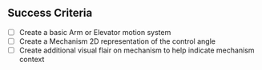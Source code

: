 ## Success Criteria
- [ ] Create a basic Arm or Elevator motion system
- [ ] Create a Mechanism 2D representation of the control angle
- [ ] Create additional visual flair on mechanism to help indicate mechanism context